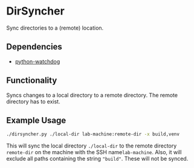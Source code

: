 # DirSyncher
Sync directories to a (remote) location.

## Dependencies
- [python-watchdog](https://pypi.org/project/pynput/)

## Functionality  
Syncs changes to a local directory to a remote directory. The remote directory has to exist.

## Example Usage
```bash
./dirsyncher.py ./local-dir lab-machine:remote-dir -x build,venv
```
This will sync the local directory `./local-dir` to the remote directory `remote-dir` on the machine with the SSH name`lab-machine`.
Also, it will exclude all paths containing the string `"build"`. These will not be synced.
